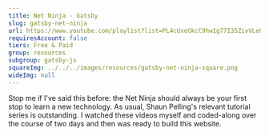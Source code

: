 ```yaml
---
title: Net Ninja - Gatsby
slug: gatsby-net-ninja
url: https://www.youtube.com/playlist?list=PL4cUxeGkcC9hw1g77I35ZivVLe8k2nvjB
requiresAccount: false
tiers: Free & Paid
group: resources
subgroup: gatsby-js
squareImg: ../../../images/resources/gatsby-net-ninja-square.png
wideImg: null
---
```


Stop me if I've said this before: the Net Ninja should always be your first stop to learn a new technology.  As usual, Shaun Pelling's relevant tutorial series is outstanding.  I watched these videos myself and coded-along over the course of two days and then was ready to build this website.